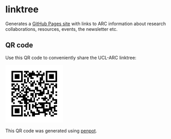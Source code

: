 # linktree
Generates a [GitHub Pages site](https://ucl-arc.github.io/linktree) with links to ARC information about research collaborations, resources, events, the newsletter etc.

## QR code
Use this QR code to conveniently share the UCL-ARC linktree:

![QR code to UCL-ARC linktree](QRcode_UCL-ARC-linktree.png)

This QR code was generated using [penpot](https://github.com/penpot/penpot).
